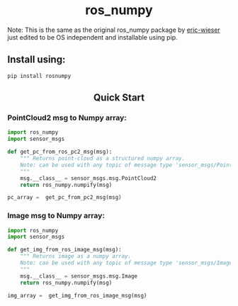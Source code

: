 # <div align="center">ros_numpy</div>

Note: This is the same as the original ros_numpy package by  [eric-wieser](https://github.com/eric-wieser) just edited to be OS independent and installable using pip.

## <div align="left">Install using:</div>
```
pip install rosnumpy
```

## <div align="center">Quick Start</div>
### PointCloud2 msg to Numpy array:
```Python
import ros_numpy
import sensor_msgs

def get_pc_from_ros_pc2_msg(msg):
    """ Returns point-cloud as a structured numpy array. 
    Note: can be used with any topic of message type 'sensor_msgs/PointCloud2'
    """
    msg.__class__ = sensor_msgs.msg.PointCloud2
    return ros_numpy.numpify(msg)

pc_array =  get_pc_from_pc2_msg(msg)
```

### Image msg to Numpy array:
```Python
import ros_numpy
import sensor_msgs

def get_img_from_ros_image_msg(msg):
    """ Returns image as a numpy array. 
    Note: can be used with any topic of message type 'sensor_msgs/Image'
    """
    msg.__class__ = sensor_msgs.msg.Image
    return ros_numpy.numpify(msg)

img_array =  get_img_from_ros_image_msg(msg)
```


